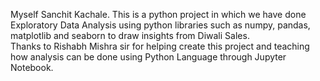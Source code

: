 Myself Sanchit Kachale. 
This is a python project in which we have done Exploratory Data Analysis using python libraries such as numpy, pandas, matplotlib and seaborn to draw insights from Diwali Sales.     
Thanks to Rishabh Mishra sir for helping create this project and teaching how analysis can be done using Python Language through Jupyter Notebook.
